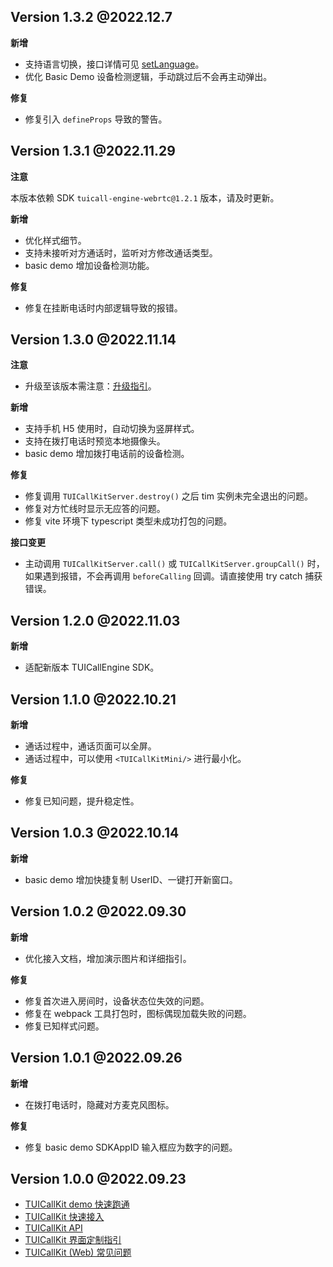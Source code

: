 ## Version 1.3.2 @2022.12.7

**新增**

- 支持语言切换，接口详情可见 [setLanguage](https://cloud.tencent.com/document/product/1640/81145#setlanguage)。
- 优化 Basic Demo 设备检测逻辑，手动跳过后不会再主动弹出。

**修复**
  
- 修复引入 `defineProps` 导致的警告。

## Version 1.3.1 @2022.11.29

**注意**

本版本依赖 SDK `tuicall-engine-webrtc@1.2.1` 版本，请及时更新。

**新增**

- 优化样式细节。
- 支持未接听对方通话时，监听对方修改通话类型。
- basic demo 增加设备检测功能。

**修复**

- 修复在挂断电话时内部逻辑导致的报错。

## Version 1.3.0 @2022.11.14

**注意**

- 升级至该版本需注意：[升级指引](./Updated%20Guidline.md)。

**新增**

- 支持手机 H5 使用时，自动切换为竖屏样式。
- 支持在拨打电话时预览本地摄像头。
- basic demo 增加拨打电话前的设备检测。

**修复**

- 修复调用 `TUICallKitServer.destroy()` 之后 tim 实例未完全退出的问题。
- 修复对方忙线时显示无应答的问题。
- 修复 vite 环境下 typescript 类型未成功打包的问题。

**接口变更**

- 主动调用 `TUICallKitServer.call()` 或 `TUICallKitServer.groupCall()` 时，如果遇到报错，不会再调用 `beforeCalling` 回调。请直接使用 try catch 捕获错误。

## Version 1.2.0 @2022.11.03

**新增**

- 适配新版本 TUICallEngine SDK。

## Version 1.1.0 @2022.10.21

**新增**

- 通话过程中，通话页面可以全屏。
- 通话过程中，可以使用 `<TUICallKitMini/>` 进行最小化。

**修复**

- 修复已知问题，提升稳定性。

## Version 1.0.3 @2022.10.14

**新增**

- basic demo 增加快捷复制 UserID、一键打开新窗口。

## Version 1.0.2 @2022.09.30

**新增**

- 优化接入文档，增加演示图片和详细指引。

**修复**

- 修复首次进入房间时，设备状态位失效的问题。
- 修复在 webpack 工具打包时，图标偶现加载失败的问题。
- 修复已知样式问题。

## Version 1.0.1 @2022.09.26

**新增**

- 在拨打电话时，隐藏对方麦克风图标。

**修复**

- 修复 basic demo SDKAppID 输入框应为数字的问题。

## Version 1.0.0 @2022.09.23

- [TUICallKit demo 快速跑通](https://github.com/tencentyun/TUICallKit/blob/main/Web/demos/basic/README.md)
- [TUICallKit 快速接入](https://cloud.tencent.com/document/product/647/78731)
- [TUICallKit API](https://cloud.tencent.com/document/product/647/81015)
- [TUICallKit 界面定制指引](https://cloud.tencent.com/document/product/647/81014)
- [TUICallKit (Web) 常见问题](https://cloud.tencent.com/document/product/647/78769)


